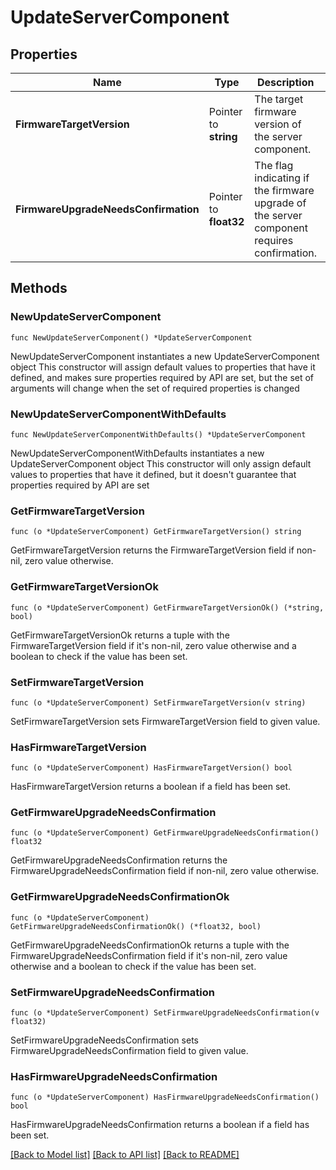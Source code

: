 # UpdateServerComponent

## Properties

Name | Type | Description | Notes
------------ | ------------- | ------------- | -------------
**FirmwareTargetVersion** | Pointer to **string** | The target firmware version of the server component. | [optional] 
**FirmwareUpgradeNeedsConfirmation** | Pointer to **float32** | The flag indicating if the firmware upgrade of the server component requires confirmation. | [optional] 

## Methods

### NewUpdateServerComponent

`func NewUpdateServerComponent() *UpdateServerComponent`

NewUpdateServerComponent instantiates a new UpdateServerComponent object
This constructor will assign default values to properties that have it defined,
and makes sure properties required by API are set, but the set of arguments
will change when the set of required properties is changed

### NewUpdateServerComponentWithDefaults

`func NewUpdateServerComponentWithDefaults() *UpdateServerComponent`

NewUpdateServerComponentWithDefaults instantiates a new UpdateServerComponent object
This constructor will only assign default values to properties that have it defined,
but it doesn't guarantee that properties required by API are set

### GetFirmwareTargetVersion

`func (o *UpdateServerComponent) GetFirmwareTargetVersion() string`

GetFirmwareTargetVersion returns the FirmwareTargetVersion field if non-nil, zero value otherwise.

### GetFirmwareTargetVersionOk

`func (o *UpdateServerComponent) GetFirmwareTargetVersionOk() (*string, bool)`

GetFirmwareTargetVersionOk returns a tuple with the FirmwareTargetVersion field if it's non-nil, zero value otherwise
and a boolean to check if the value has been set.

### SetFirmwareTargetVersion

`func (o *UpdateServerComponent) SetFirmwareTargetVersion(v string)`

SetFirmwareTargetVersion sets FirmwareTargetVersion field to given value.

### HasFirmwareTargetVersion

`func (o *UpdateServerComponent) HasFirmwareTargetVersion() bool`

HasFirmwareTargetVersion returns a boolean if a field has been set.

### GetFirmwareUpgradeNeedsConfirmation

`func (o *UpdateServerComponent) GetFirmwareUpgradeNeedsConfirmation() float32`

GetFirmwareUpgradeNeedsConfirmation returns the FirmwareUpgradeNeedsConfirmation field if non-nil, zero value otherwise.

### GetFirmwareUpgradeNeedsConfirmationOk

`func (o *UpdateServerComponent) GetFirmwareUpgradeNeedsConfirmationOk() (*float32, bool)`

GetFirmwareUpgradeNeedsConfirmationOk returns a tuple with the FirmwareUpgradeNeedsConfirmation field if it's non-nil, zero value otherwise
and a boolean to check if the value has been set.

### SetFirmwareUpgradeNeedsConfirmation

`func (o *UpdateServerComponent) SetFirmwareUpgradeNeedsConfirmation(v float32)`

SetFirmwareUpgradeNeedsConfirmation sets FirmwareUpgradeNeedsConfirmation field to given value.

### HasFirmwareUpgradeNeedsConfirmation

`func (o *UpdateServerComponent) HasFirmwareUpgradeNeedsConfirmation() bool`

HasFirmwareUpgradeNeedsConfirmation returns a boolean if a field has been set.


[[Back to Model list]](../README.md#documentation-for-models) [[Back to API list]](../README.md#documentation-for-api-endpoints) [[Back to README]](../README.md)


